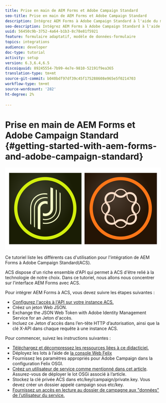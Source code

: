```yaml
---
title: Prise en main de AEM Forms et Adobe Campaign Standard
seo-title: Prise en main de AEM Forms et Adobe Campaign Standard
description: Intégrez AEM Forms à Adobe Campaign Standard à l'aide du modèle de données AEM Forms Form pour récupérer les informations du profil de campagne ACS, etc.
seo-description: Intégrez AEM Forms à Adobe Campaign Standard à l'aide du modèle de données AEM Forms Form pour récupérer les informations du profil de campagne ACS, etc.
uuid: 56450c9b-3752-4a64-b1b3-8c78e81f5921
feature: formulaire adaptatif, modèle de données-formulaire
topics: integrations
audience: developer
doc-type: tutorial
activity: setup
version: 6.3,6.4,6.5
discoiquuid: 89245554-7b99-4e7e-9810-52191f9ea365
translation-type: tm+mt
source-git-commit: b040bdf97df39c45f175288608e965e5f0214703
workflow-type: tm+mt
source-wordcount: '282'
ht-degree: 2%

---
```



# Prise en main de AEM Forms et Adobe Campaign Standard {#getting-started-with-aem-forms-and-adobe-campaign-standard}

![formsandcampaign](assets/helpx-cards-forms.png)

Ce tutoriel liste les différents cas d&#39;utilisation pour l&#39;intégration de AEM Forms à Adobe Campaign Standard(ACS).

ACS dispose d&#39;un riche ensemble d&#39;API qui permet à ACS d&#39;être relié à la technologie de notre choix. Dans ce tutoriel, nous allons nous concentrer sur l&#39;interface AEM Forms avec ACS.

Pour intégrer AEM Forms à ACS, vous devez suivre les étapes suivantes :

* [Configurez l&#39;accès à l&#39;API sur votre instance ACS.](https://docs.campaign.adobe.com/doc/standard/en/api/ACS_API.html#setting-up-api-access)
* Créez un jeton Web JSON.
* Exchange the JSON Web Token with Adobe Identity Management Service for an Jeton d&#39;accès.
* Incluez ce Jeton d&#39;accès dans l’en-tête HTTP d’autorisation, ainsi que la clé X-API dans chaque requête à une instance ACS.

Pour commencer, suivez les instructions suivantes :

* [Téléchargez et décompressez les ressources liées à ce didacticiel.](assets/aem-forms-and-acs-bundles.zip)
* Déployez les lots à l’aide de [la console Web Felix](http://localhost:4502/system/console/bundles)
* Fournissez les paramètres appropriés pour Adobe Campaign dans la configuration Felix OSGI.
* [Créez un utilisateur de service comme mentionné dans cet article](/help/forms/adaptive-forms/service-user-tutorial-develop.md). Assurez-vous de déployer le lot OSGi associé à l’article.
* Stockez la clé privée ACS dans etc/key/campaign/private.key. Vous devez créer un dossier appelé campaign sous etc/key.
* [Fournissez un accès en lecture au dossier de campagne aux &quot;données&quot; de l’utilisateur du service.](http://localhost:4502/useradmin)
